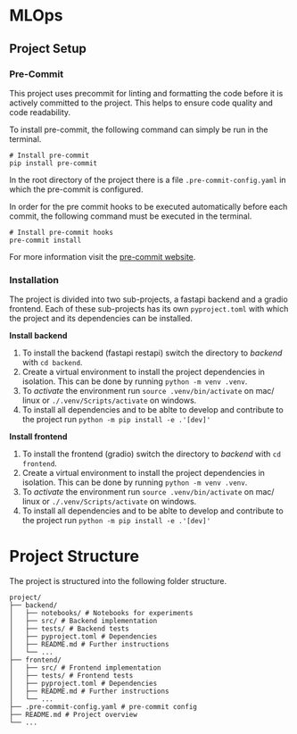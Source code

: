 # MLOps

## Project Setup

### Pre-Commit

This project uses precommit for linting and formatting the code before it is actively committed to the project.
This helps to ensure code quality and code readability.

To install pre-commit, the following command can simply be run in the terminal.

```
# Install pre-commit
pip install pre-commit
```

In the root directory of the project there is a file `.pre-commit-config.yaml` in which the pre-commit is configured.

In order for the pre commit hooks to be executed automatically before each commit, the following command must be executed in the terminal.

```
# Install pre-commit hooks
pre-commit install
```

For more information visit the [pre-commit website](https://pre-commit.com/).

### Installation

The project is divided into two sub-projects, a fastapi backend and a gradio frontend.
Each of these sub-projects has its own `pyproject.toml` with which the project and its dependencies can be installed.

**Install backend**

1. To install the backend (fastapi restapi) switch the directory to *backend*
with `cd backend`.
2. Create a virtual environment to install the project dependencies in isolation.
This can be done by running `python -m venv .venv`.
3. To *activate* the environment run `source .venv/bin/activate` on mac/ linux or `./.venv/Scripts/activate` on windows.
4. To install all dependencies and to be ablte to develop and contribute to the project run `python -m pip install -e .'[dev]'`

**Install frontend**

1. To install the frontend (gradio) switch the directory to *backend*
with `cd frontend`.
2. Create a virtual environment to install the project dependencies in isolation.
This can be done by running `python -m venv .venv`.
3. To *activate* the environment run `source .venv/bin/activate` on mac/ linux or `./.venv/Scripts/activate` on windows.
4. To install all dependencies and to be ablte to develop and contribute to the project run `python -m pip install -e .'[dev]'`

# Project Structure

The project is structured into the following folder structure.



```
project/
├── backend/
│   ├── notebooks/ # Notebooks for experiments
│   ├── src/ # Backend implementation
│   ├── tests/ # Backend tests
│   ├── pyproject.toml # Dependencies
│   ├── README.md # Further instructions
│   └── ...
├── frontend/
│   ├── src/ # Frontend implementation
│   ├── tests/ # Frontend tests
│   ├── pyproject.toml # Dependencies
│   ├── README.md # Further instructions
│   └── ...
├── .pre-commit-config.yaml # pre-commit config
├── README.md # Project overview
└── ...
```
